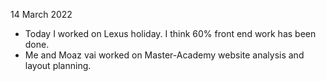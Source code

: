 14 March 2022

* Today I worked on Lexus holiday. I think 60% front end work has been done. 
* Me and Moaz vai worked on Master-Academy website analysis and layout planning. 
